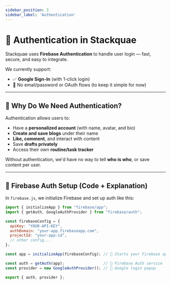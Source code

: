 ```yaml
---
sidebar_position: 3
sidebar_label: 'Authentication'
---
```


# 🔐 Authentication in Stackquae

Stackquae uses **Firebase Authentication** to handle user login — fast, secure, and easy to integrate.

We currently support:
- ✅ **Google Sign-In** (with 1-click login)
- 🚫 No email/password or OAuth flows (to keep it simple for now)

---

## 👥 Why Do We Need Authentication?

Authentication allows users to:
- Have a **personalized account** (with name, avatar, and bio)
- **Create and save blogs** under their name
- **Like, comment**, and interact with content
- Save **drafts privately**
- Access their own **routine/task tracker**

Without authentication, we'd have no way to tell **who is who**, or save content per user.

---

## 🔧 Firebase Auth Setup (Code + Explanation)

In `firebase.js`, we initialize Firebase and set up auth like this:

```js
import { initializeApp } from "firebase/app";
import { getAuth, GoogleAuthProvider } from "firebase/auth";

const firebaseConfig = {
  apiKey: "YOUR-API-KEY",
  authDomain: "your-app.firebaseapp.com",
  projectId: "your-app-id",
  // other config...
};

const app = initializeApp(firebaseConfig); // 🔸 Starts your Firebase app

const auth = getAuth(app);                 // 🔐 Firebase Auth service
const provider = new GoogleAuthProvider(); // 🧩 Google login popup

export { auth, provider };
